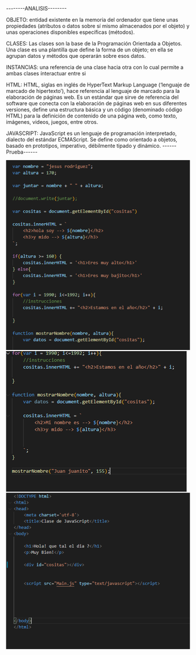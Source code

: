 

--------ANALISIS--------

OBJETO: entidad existente en la memoria del ordenador que tiene unas propiedades (atributos o datos sobre sí mismo almacenados por el objeto) y unas operaciones disponibles específicas (métodos).

CLASES: Las clases son la base de la Programación Orientada a Objetos. Una clase es una plantilla que define la forma de un objeto; en ella se agrupan datos y métodos que operarán sobre esos datos.

INSTANCIAS: una referencia de una clase hacia otra con lo cual permite a ambas clases ínteractuar entre si

HTML: HTML, siglas en inglés de HyperText Markup Language (‘lenguaje de marcado de hipertexto’), hace referencia al lenguaje de marcado para la elaboración de páginas web. Es un estándar que sirve de referencia del software que conecta con la elaboración de páginas web en sus diferentes versiones, define una estructura básica y un código (denominado código HTML) para la definición de contenido de una página web, como texto, imágenes, videos, juegos, entre otros.

JAVASCRIPT: JavaScript es un lenguaje de programación interpretado, dialecto del estándar ECMAScript. Se define como orientado a objetos, ​ basado en prototipos, imperativo, débilmente tipado y dinámico.
------Prueba------

<img src="js1.PNG" alt="ejercicio">

<img src="js2.PNG" alt="ejercicio">

<img src="html.PNG" alt="ejercicio">

